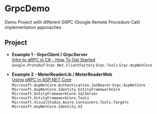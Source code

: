 # GrpcDemo
Demo Project with different GRPC (Google Remote Procedure Call) implementation approaches

## Project
- **Example 1 - GrpcClient / GrpcServer**   
[Intro to gRPC in C# - How To Get Started](https://www.youtube.com/watch?v=QyxCX2GYHxk)  
`Google.Protobuf` `Grpc.Net.ClientFactory` `Grpc.Tools` `Grpc.AspNetCore`

- **Example 2 - MeterReaderLib / MeterReaderWeb**  
[Using gRPC in ASP.NET Core](https://app.pluralsight.com/library/courses/aspdotnet-core-6-using-grpc/transcript)  
`Microsoft.AspNetCore.Authentication.JwtBearer` `Grpc.AspNetCore` `Microsoft.AspNetCore.Identity.EntityFrameworkCore` `Microsoft.EntityFrameworkCore.SqlServer` `Microsoft.EntityFrameworkCore.Tools` `Microsoft.VisualStudio.Azure.Containers.Tools.Targets` `Microsoft.AspNetCore.Identity.UI`







